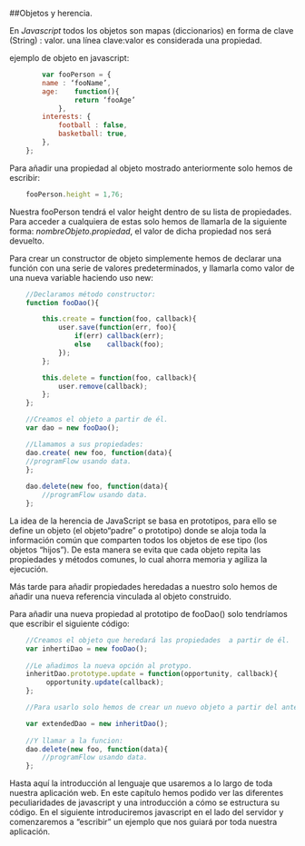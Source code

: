 ##Objetos y herencia.

En *Javascript* todos los objetos son mapas (diccionarios) en forma de clave (String) : valor. una línea clave:valor es considerada una propiedad.

ejemplo de objeto en javascript:

```javascript
    	var fooPerson = {
		name : ‘fooName’,
		age:	function(){
				return ‘fooAge’
			},
		interests: {
			football : false,
            basketball: true,	
		},
    };

```



Para añadir una propiedad al objeto mostrado anteriormente solo hemos de escribir:

```javascript
    fooPerson.height = 1,76;
```

Nuestra fooPerson tendrá el valor height dentro de su lista de propiedades.
Para acceder a cualquiera de estas solo hemos de llamarla de la siguiente forma:
*nombreObjeto.propiedad*, el valor de dicha propiedad nos será devuelto.


Para crear un constructor de objeto simplemente hemos de declarar una función con una serie de valores predeterminados, y llamarla como valor de una nueva variable haciendo uso new:

```javascript
    //Declaramos método constructor:
    function fooDao(){

        this.create = function(foo, callback){
            user.save(function(err, foo){
          	    if(err) callback(err);
          	    else    callback(foo);
            });
        };

        this.delete = function(foo, callback){
    	    user.remove(callback);
        };
    };

    //Creamos el objeto a partir de él. 
    var dao = new fooDao();

    //Llamamos a sus propiedades:
    dao.create( new foo, function(data){
	//programFlow usando data.
	};
	
	dao.delete(new foo, function(data){
		//programFlow usando data.
	};
```


La idea de la herencia de JavaScript se basa en prototipos, para ello se define un objeto (el objeto“padre” o prototipo) donde se aloja toda la información común que comparten todos los objetos de ese tipo (los objetos “hijos”). De esta manera se evita que cada objeto repita las propiedades y métodos comunes, lo cual ahorra memoria y agiliza la ejecución.

Más tarde para añadir propiedades heredadas a nuestro  solo hemos de añadir una nueva referencia vinculada al objeto construido.

Para añadir una nueva propiedad al prototipo de fooDao() solo tendríamos que escribir el siguiente código:

```javascript
    //Creamos el objeto que heredará las propiedades  a partir de él. 
    var inhertiDao = new fooDao();
	 
    //Le añadimos la nueva opción al protypo. 
    inheritDao.prototype.update = function(opportunity, callback){
         opportunity.update(callback);
    };

	//Para usarlo solo hemos de crear un nuevo objeto a partir del anterior:

	var extendedDao = new inheritDao();
	
    //Y llamar a la funcion:
    dao.delete(new foo, function(data){
		//programFlow usando data.
    };
```


Hasta aquí la introducción al lenguaje que usaremos a lo largo de toda nuestra aplicación web. En este capítulo hemos podido ver las diferentes peculiaridades de javascript y una introducción a cómo se estructura su código. En el siguiente introduciremos javascript en el lado del servidor y comenzaremos a “escribir” un ejemplo que nos guiará por toda nuestra aplicación.
